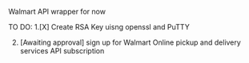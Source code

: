 Walmart API wrapper for now 

TO DO:
1.[X] Create RSA Key uisng openssl and PuTTY 

2. [Awaiting approval] sign up for Walmart Online pickup and delivery services API subscription 

